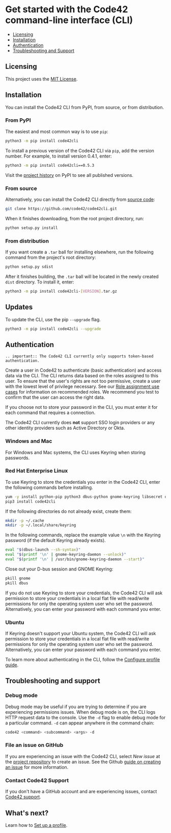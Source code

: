 # Get started with the Code42 command-line interface (CLI)

* [Licensing](#licensing)
* [Installation](#installation)
* [Authentication](#authentication)
* [Troubleshooting and Support](#troubleshooting-and-support)

## Licensing

This project uses the [MIT License](https://github.com/code42/code42cli/blob/master/LICENSE.md).

## Installation

You can install the Code42 CLI from PyPI, from source, or from distribution.

### From PyPI

The easiest and most common way is to use `pip`:

```bash
python3 -m pip install code42cli
```

To install a previous version of the Code42 CLI via `pip`, add the version number. For example, to install version
0.4.1, enter:

```bash
python3 -m pip install code42cli==0.5.3
```

Visit the [project history](https://pypi.org/project/code42cli/#history) on PyPI to see all published versions.

### From source

Alternatively, you can install the Code42 CLI directly from [source code](https://github.com/code42/code42cli):

```bash
git clone https://github.com/code42/code42cli.git
```

When it finishes downloading, from the root project directory, run:

```bash
python setup.py install
```

### From distribution

If you want create a `.tar` ball for installing elsewhere, run the following command from the project's root directory:

```bash
python setup.py sdist
```

After it finishes building, the `.tar` ball will be located in the newly created `dist` directory. To install it, enter:

```bash
python3 -m pip install code42cli-[VERSION].tar.gz
```

## Updates

To update the CLI, use the pip `--upgrade` flag.

```bash
python3 -m pip install code42cli --upgrade
```

## Authentication

```eval_rst
.. important:: The Code42 CLI currently only supports token-based authentication.
```

Create a user in Code42 to authenticate (basic authentication) and access data via the CLI. The CLI returns data based on the roles assigned to this user. To ensure that the user's rights are not too permissive, create a user with the lowest level of privilege necessary. See our [Role assignment use cases](https://support.code42.com/Administrator/Cloud/Monitoring_and_managing/Role_assignment_use_cases) for information on recommended roles. We recommend you test to confirm that the user can access the right data. 

If you choose not to store your password in the CLI, you must enter it for each command that requires a connection.

The Code42 CLI currently does **not** support SSO login providers or any other identity providers such as Active
Directory or Okta.

### Windows and Mac

For Windows and Mac systems, the CLI uses Keyring when storing passwords.

### Red Hat Enterprise Linux

To use Keyring to store the credentials you enter in the Code42 CLI, enter the following commands before installing.
```bash
yum -y install python-pip python3 dbus-python gnome-keyring libsecret dbus-x11
pip3 install code42cli
```
If the following directories do not already exist, create them:
```bash
mkdir -p ~/.cache
mkdir -p ~/.local/share/keyring
```
In the following commands, replace the example value `\n` with the Keyring password (if the default Keyring already exists).
```bash
eval "$(dbus-launch --sh-syntax)"
eval "$(printf '\n' | gnome-keyring-daemon --unlock)"
eval "$(printf '\n' | /usr/bin/gnome-keyring-daemon --start)"
```
Close out your D-bus session and GNOME Keyring:
```bash
pkill gnome
pkill dbus
```
If you do not use Keyring to store your credentials, the Code42 CLI will ask permission to store your credentials in a local flat file with read/write permissions for only the operating system user who set the password. Alternatively, you can enter your password with each command you enter.

### Ubuntu
If Keyring doesn't support your Ubuntu system, the Code42 CLI will ask permission to store your credentials in a local flat file with read/write permissions for only the operating system user who set the password. Alternatively, you can enter your password with each command you enter.



To learn more about authenticating in the CLI, follow the [Configure profile guide](profile.md).

## Troubleshooting and support

### Debug mode

Debug mode may be useful if you are trying to determine if you are experiencing permissions issues. When debug mode is
on, the CLI logs HTTP request data to the console. Use the `-d` flag to enable debug mode for a particular command.
`-d` can appear anywhere in the command chain:

```bash
code42 <command> <subcommand> <args> -d
```

### File an issue on GitHub

If you are experiencing an issue with the Code42 CLI, select *New issue* at the
[project repository](https://github.com/code42/code42cli/issues) to create an issue. See the Github
[guide on creating an issue](https://help.github.com/en/github/managing-your-work-on-github/creating-an-issue) for more information.

### Contact Code42 Support

If you don't have a GitHub account and are experiencing issues, contact
[Code42 support](https://support.code42.com/).

## What's next?

Learn how to [Set up a profile](profile.md).
